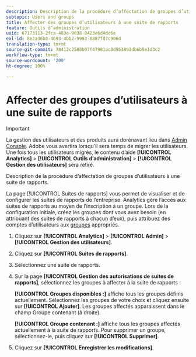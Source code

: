 ```yaml
---
description: Description de la procédure d’affectation de groupes d’utilisateurs à une suite de rapports.
subtopic: Users and groups
title: Affecter des groupes d’utilisateurs à une suite de rapports
feature: Outils d’administration
uuid: 67173113-2fca-483e-9038-8423e6d4de6e
exl-id: 8e2a36b8-4693-4bb2-9993-8887fd7c906d
translation-type: tm+mt
source-git-commit: 78412c2588b07f47981ac0d953893db6b9e1d3c2
workflow-type: tm+mt
source-wordcount: '200'
ht-degree: 100%

---
```


# Affecter des groupes d’utilisateurs à une suite de rapports

>[!IMPORTANT]
>
>La gestion des utilisateurs et des produits aura dorénavant lieu dans [Admin Console](https://helpx.adobe.com/fr/enterprise/using/admin-console.html). Adobe vous avertira lorsqu’il sera temps de migrer les utilisateurs. Une fois tous les utilisateurs migrés, le contenu d’aide **[!UICONTROL Analytics]** > **[!UICONTROL Outils d’administration]** > **[!UICONTROL Gestion des utilisateurs]** sera retiré.

Description de la procédure d’affectation de groupes d’utilisateurs à une suite de rapports.

La page [!UICONTROL Suites de rapports] vous permet de visualiser et de configurer les suites de rapports de l’entreprise. Analytics gère l’accès aux suites de rapports au moyen de l’inscription à un groupe. Lors de la configuration initiale, créez les groupes dont vous avez besoin (en attribuant des suites de rapports à chacun d’eux), puis attribuez des comptes d’utilisateurs aux [groupes](/help/admin/user-management2/c-user-groups/groups.md) appropriés.

1. Cliquez sur **[!UICONTROL Analytics]** > **[!UICONTROL Admin]** > **[!UICONTROL Gestion des utilisateurs]**.
1. Cliquez sur **[!UICONTROL Suites de rapports]**.
1. Sélectionnez une suite de rapports.
1. Sur la page **[!UICONTROL Gestion des autorisations de suites de rapports]**, sélectionnez les groupes à affecter à la suite de rapports :

   **[!UICONTROL Groupes disponibles :]** affiche tous les groupes définis actuellement. Sélectionnez les groupes de votre choix et cliquez ensuite sur **[!UICONTROL Ajouter]**. Les groupes affectés apparaissent dans le champ Groupe contenant (à droite).

   **[!UICONTROL Groupe contenant :]** affiche tous les groupes affectés actuellement à la suite de rapports. Pour supprimer un groupe, sélectionnez-le, puis cliquez sur **[!UICONTROL Supprimer]**.
1. Cliquez sur **[!UICONTROL Enregistrer les modifications]**.
